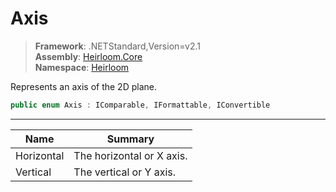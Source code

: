 # Axis

> **Framework**: .NETStandard,Version=v2.1  
> **Assembly**: [Heirloom.Core][0]  
> **Namespace**: [Heirloom][0]  

Represents an axis of the 2D plane.

```cs
public enum Axis : IComparable, IFormattable, IConvertible
```

--------------------------------------------------------------------------------

| Name       | Summary                   |
|------------|---------------------------|
| Horizontal | The horizontal or X axis. |
| Vertical   | The vertical or Y axis.   |

[0]: ..\Heirloom.Core.md
